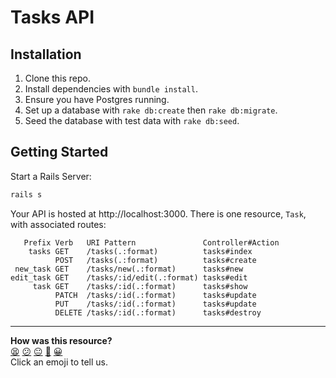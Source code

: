 # Tasks API

## Installation

1. Clone this repo.
2. Install dependencies with `bundle install`.
3. Ensure you have Postgres running.
4. Set up a database with `rake db:create` then `rake db:migrate`.
5. Seed the database with test data with `rake db:seed`.

## Getting Started

Start a Rails Server:

```sh
rails s
```

Your API is hosted at http://localhost:3000. There is one resource, `Task`, with associated routes:

```
   Prefix Verb   URI Pattern               Controller#Action
    tasks GET    /tasks(.:format)          tasks#index
          POST   /tasks(.:format)          tasks#create
 new_task GET    /tasks/new(.:format)      tasks#new
edit_task GET    /tasks/:id/edit(.:format) tasks#edit
     task GET    /tasks/:id(.:format)      tasks#show
          PATCH  /tasks/:id(.:format)      tasks#update
          PUT    /tasks/:id(.:format)      tasks#update
          DELETE /tasks/:id(.:format)      tasks#destroy
```

<!-- BEGIN GENERATED SECTION DO NOT EDIT -->

---

**How was this resource?**  
[😫](https://airtable.com/shrUJ3t7KLMqVRFKR?prefill_Repository=skills-workshops&prefill_File=week-5/chasing_signals_around_your_code/api/README.md&prefill_Sentiment=😫) [😕](https://airtable.com/shrUJ3t7KLMqVRFKR?prefill_Repository=skills-workshops&prefill_File=week-5/chasing_signals_around_your_code/api/README.md&prefill_Sentiment=😕) [😐](https://airtable.com/shrUJ3t7KLMqVRFKR?prefill_Repository=skills-workshops&prefill_File=week-5/chasing_signals_around_your_code/api/README.md&prefill_Sentiment=😐) [🙂](https://airtable.com/shrUJ3t7KLMqVRFKR?prefill_Repository=skills-workshops&prefill_File=week-5/chasing_signals_around_your_code/api/README.md&prefill_Sentiment=🙂) [😀](https://airtable.com/shrUJ3t7KLMqVRFKR?prefill_Repository=skills-workshops&prefill_File=week-5/chasing_signals_around_your_code/api/README.md&prefill_Sentiment=😀)  
Click an emoji to tell us.

<!-- END GENERATED SECTION DO NOT EDIT -->

